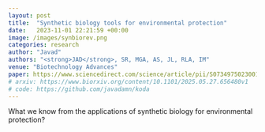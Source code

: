 ```yaml
---
layout: post
title:  "Synthetic biology tools for environmental protection"
date:   2023-11-01 22:21:59 +00:00
image: /images/synbiorev.png
categories: research
author: "Javad"
authors: "<strong>JAD</strong>, SR, MGA, AS, JL, RLA, IM"
venue: "Biotechnology Advances"
paper: https://www.sciencedirect.com/science/article/pii/S0734975023001465
# arxiv: https://www.biorxiv.org/content/10.1101/2025.05.27.656480v1
# code: https://github.com/javadamn/koda
---
```

What we know from the applications of synthetic biology for environmental protection?